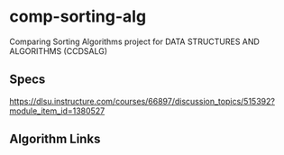 # comp-sorting-alg
Comparing Sorting Algorithms project for DATA STRUCTURES AND ALGORITHMS (CCDSALG)

## Specs ##
https://dlsu.instructure.com/courses/66897/discussion_topics/515392?module_item_id=1380527

## Algorithm Links ##
